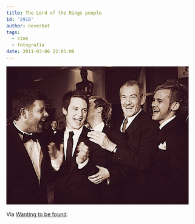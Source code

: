 ```yaml
---
title: The Lord of the Rings people
id: '2918'
author: neverbot
tags:
  - cine
  - fotografía
date: 2011-03-06 22:05:08
---
```


![201103062204.jpg](./the-lord-of-the-rings-people/201103062204.jpg)

Vía [Wanting to be found](http://wantingtobefound.tumblr.com/post/2583018941/warningdontreadthis).